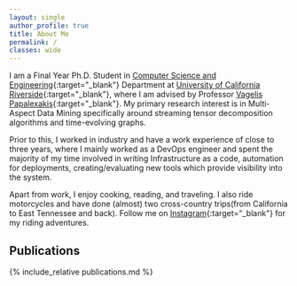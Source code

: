 ```yaml
---
layout: single
author_profile: true
title: About Me
permalink: /
classes: wide
---
```


I am a Final Year Ph.D. Student in [Computer Science and Engineering](https://www1.cs.ucr.edu/){:target="_blank"} Department at [University of California Riverside](https://www.ucr.edu/){:target="_blank"}, where I am advised by Professor [Vagelis Papalexakis](https://www.cs.ucr.edu/~epapalex/){:target="_blank"}. My primary research interest is in Multi-Aspect Data Mining specifically around streaming tensor decomposition algorithms and time-evolving graphs.

Prior to this, I worked in industry and have a work experience of close to three years, where I mainly worked as a DevOps engineer and spent the majority of my time involved in writing Infrastructure as a code, automation for deployments, creating/evaluating new tools which provide visibility into the system.

Apart from work, I enjoy cooking, reading, and traveling. I also ride motorcycles and have done (almost) two cross-country trips(from California to East Tennessee and back). Follow me on [Instagram](https://www.instagram.com/that.beard.guy/){:target="_blank"} for my riding adventures.


## Publications
{% include_relative publications.md %}